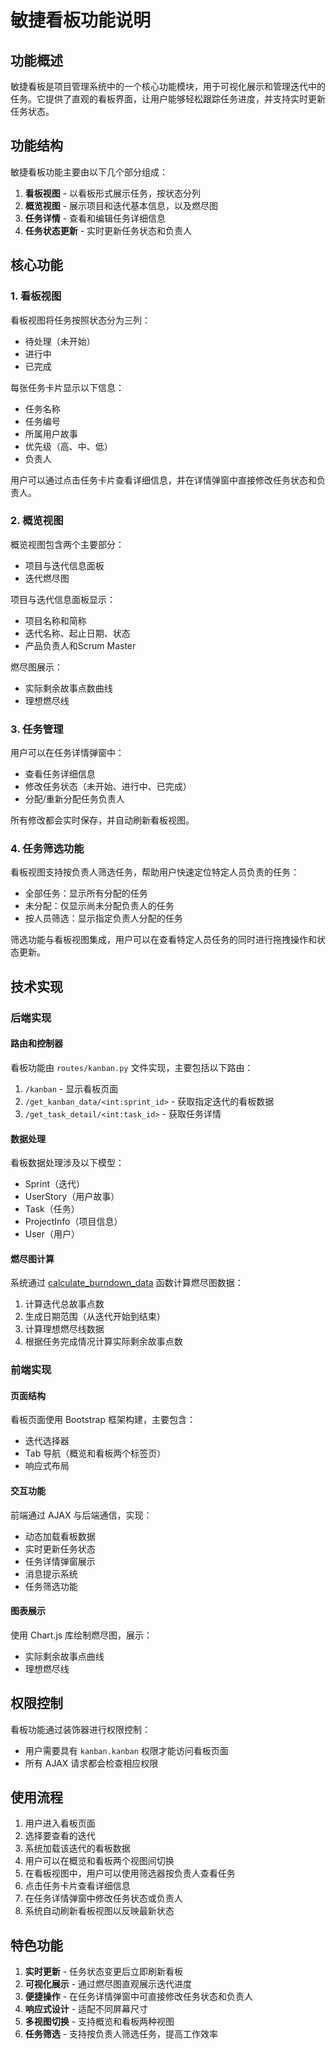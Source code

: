# 敏捷看板功能说明

## 功能概述

敏捷看板是项目管理系统中的一个核心功能模块，用于可视化展示和管理迭代中的任务。它提供了直观的看板界面，让用户能够轻松跟踪任务进度，并支持实时更新任务状态。

## 功能结构

敏捷看板功能主要由以下几个部分组成：

1. **看板视图** - 以看板形式展示任务，按状态分列
2. **概览视图** - 展示项目和迭代基本信息，以及燃尽图
3. **任务详情** - 查看和编辑任务详细信息
4. **任务状态更新** - 实时更新任务状态和负责人

## 核心功能

### 1. 看板视图

看板视图将任务按照状态分为三列：
- 待处理（未开始）
- 进行中
- 已完成

每张任务卡片显示以下信息：
- 任务名称
- 任务编号
- 所属用户故事
- 优先级（高、中、低）
- 负责人

用户可以通过点击任务卡片查看详细信息，并在详情弹窗中直接修改任务状态和负责人。

### 2. 概览视图

概览视图包含两个主要部分：
- 项目与迭代信息面板
- 迭代燃尽图

项目与迭代信息面板显示：
- 项目名称和简称
- 迭代名称、起止日期、状态
- 产品负责人和Scrum Master

燃尽图展示：
- 实际剩余故事点数曲线
- 理想燃尽线

### 3. 任务管理

用户可以在任务详情弹窗中：
- 查看任务详细信息
- 修改任务状态（未开始、进行中、已完成）
- 分配/重新分配任务负责人

所有修改都会实时保存，并自动刷新看板视图。

### 4. 任务筛选功能

看板视图支持按负责人筛选任务，帮助用户快速定位特定人员负责的任务：
- 全部任务：显示所有分配的任务
- 未分配：仅显示尚未分配负责人的任务
- 按人员筛选：显示指定负责人分配的任务

筛选功能与看板视图集成，用户可以在查看特定人员任务的同时进行拖拽操作和状态更新。

## 技术实现

### 后端实现

#### 路由和控制器
看板功能由 `routes/kanban.py` 文件实现，主要包括以下路由：

1. `/kanban` - 显示看板页面
2. `/get_kanban_data/<int:sprint_id>` - 获取指定迭代的看板数据
3. `/get_task_detail/<int:task_id>` - 获取任务详情

#### 数据处理
看板数据处理涉及以下模型：
- Sprint（迭代）
- UserStory（用户故事）
- Task（任务）
- ProjectInfo（项目信息）
- User（用户）

#### 燃尽图计算
系统通过 [calculate_burndown_data](file://D:\projects\agile-dev\routes\kanban.py#L134-L229) 函数计算燃尽图数据：
1. 计算迭代总故事点数
2. 生成日期范围（从迭代开始到结束）
3. 计算理想燃尽线数据
4. 根据任务完成情况计算实际剩余故事点数

### 前端实现

#### 页面结构
看板页面使用 Bootstrap 框架构建，主要包含：
- 迭代选择器
- Tab 导航（概览和看板两个标签页）
- 响应式布局

#### 交互功能
前端通过 AJAX 与后端通信，实现：
- 动态加载看板数据
- 实时更新任务状态
- 任务详情弹窗展示
- 消息提示系统
- 任务筛选功能

#### 图表展示
使用 Chart.js 库绘制燃尽图，展示：
- 实际剩余故事点曲线
- 理想燃尽线

## 权限控制

看板功能通过装饰器进行权限控制：
- 用户需要具有 `kanban.kanban` 权限才能访问看板页面
- 所有 AJAX 请求都会检查相应权限

## 使用流程

1. 用户进入看板页面
2. 选择要查看的迭代
3. 系统加载该迭代的看板数据
4. 用户可以在概览和看板两个视图间切换
5. 在看板视图中，用户可以使用筛选器按负责人查看任务
6. 点击任务卡片查看详细信息
7. 在任务详情弹窗中修改任务状态或负责人
8. 系统自动刷新看板视图以反映最新状态

## 特色功能

1. **实时更新** - 任务状态变更后立即刷新看板
2. **可视化展示** - 通过燃尽图直观展示迭代进度
3. **便捷操作** - 在任务详情弹窗中可直接修改任务状态和负责人
4. **响应式设计** - 适配不同屏幕尺寸
5. **多视图切换** - 支持概览和看板两种视图
6. **任务筛选** - 支持按负责人筛选任务，提高工作效率

